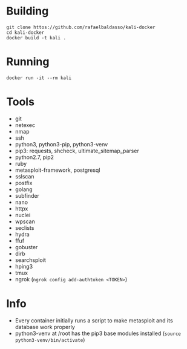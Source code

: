 # Building
`git clone httos://github.com/rafaelbaldasso/kali-docker`  
`cd kali-docker`  
`docker build -t kali .`  

# Running
`docker run -it --rm kali`  

# Tools
- git
- netexec
- nmap
- ssh
- python3, python3-pip, python3-venv
- pip3: requests, shcheck, ultimate_sitemap_parser
- python2.7, pip2
- ruby
- metasploit-framework, postgresql
- sslscan
- postfix
- golang
- subfinder
- nano
- httpx
- nuclei
- wpscan
- seclists
- hydra
- ffuf
- gobuster
- dirb
- searchsploit
- hping3
- tmux
- ngrok (`ngrok config add-authtoken <TOKEN>`)

# Info
- Every container initially runs a script to make metasploit and its database work properly
- python3-venv at /root has the pip3 base modules installed (`source python3-venv/bin/activate`)
